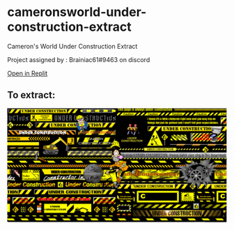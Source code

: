 # cameronsworld-under-construction-extract

Cameron's World Under Construction Extract

Project assigned by : Brainiac61#9463 on discord

[Open in Replit](https://replit.com/@ZXY-CC-3ag13/cameronsworld-under-construction-extract)

## To extract:

![To Extract](Screenshot/ToExtract.png)

